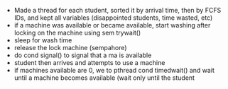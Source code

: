- Made a thread for each student, sorted it by arrival time, then by FCFS IDs, and kept all variables (disappointed students, time wasted, etc)
- if a machine was available or became available, start washing after locking on the machine using sem trywait() 
- sleep for wash time 
- release the lock machine (sempahore) 
- do cond signal() to signal that a ma is available 
- student then arrives and attempts to use a machine 
- if machines available are 0, we to pthread cond timedwait() and wait until a machine becomes available (wait only until the student

